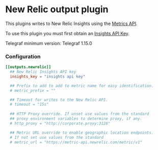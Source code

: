 # New Relic output plugin

This plugins writes to New Relic Insights using the [Metrics API][].

To use this plugin you must first obtain an [Insights API Key][].

Telegraf minimum version: Telegraf 1.15.0

### Configuration
```toml
[[outputs.newrelic]]
  ## New Relic Insights API key
  insights_key = "insights api key"

  ## Prefix to add to add to metric name for easy identification.
  # metric_prefix = ""

  ## Timeout for writes to the New Relic API.
  # timeout = "15s"
  
  ## HTTP Proxy override. If unset use values from the standard
  ## proxy environment variables to determine proxy, if any.
  # http_proxy = "http://corporate.proxy:3128"

  ## Metric URL override to enable geographic location endpoints.
  # If not set use values from the standard 
  # metric_url = "https://metric-api.newrelic.com/metric/v1"

```

[Metrics API]: https://docs.newrelic.com/docs/data-ingest-apis/get-data-new-relic/metric-api/introduction-metric-api
[Insights API Key]: https://docs.newrelic.com/docs/apis/get-started/intro-apis/types-new-relic-api-keys#user-api-key

